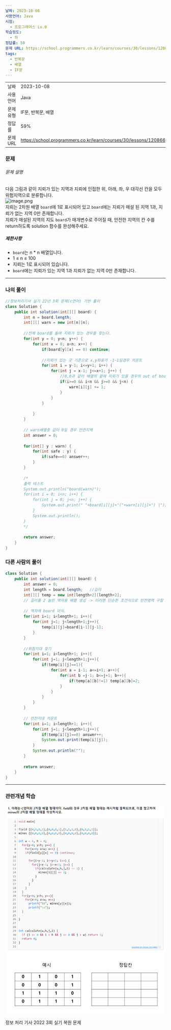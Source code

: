```yaml
---
날짜: 2023-10-08
사용언어: Java
시험:
  - 프로그래머스 Lv.0
학습정도:
  - 하
정답률: 59
문제 URL: https://school.programmers.co.kr/learn/courses/30/lessons/120866
tags:
  - 반복문
  - 배열
  - IF문
---
```

|           |                                                                  |
| --------- | ---------------------------------------------------------------- |
| 날짜      | 2023-10-08                                                       |
| 사용 언어 | Java                                                             |
| 문제 유형 | IF문, 반복문, 배열                                               |
| 정답률    | 59%                                                              |
| 문제 URL  | https://school.programmers.co.kr/learn/courses/30/lessons/120866 |

### 문제

###### 문제 설명

다음 그림과 같이 지뢰가 있는 지역과 지뢰에 인접한 위, 아래, 좌, 우 대각선 칸을 모두 위험지역으로 분류합니다.  
![image.png](https://grepp-programmers.s3.ap-northeast-2.amazonaws.com/files/production/124a2c93-da99-4643-96a8-292bb871f553/image.png)  
지뢰는 2차원 배열 `board`에 1로 표시되어 있고 `board`에는 지뢰가 매설 된 지역 1과, 지뢰가 없는 지역 0만 존재합니다.  
지뢰가 매설된 지역의 지도 `board`가 매개변수로 주어질 때, 안전한 지역의 칸 수를 return하도록 solution 함수를 완성해주세요.

##### 제한사항

- `board`는 n * n 배열입니다.
- 1 ≤ n ≤ 100
- 지뢰는 1로 표시되어 있습니다.
- `board`에는 지뢰가 있는 지역 1과 지뢰가 없는 지역 0만 존재합니다.

---
### 나의 풀이

```java
//정보처리기사 실기 22년 3회 문제(c언어) 기반 풀이
class Solution {
    public int solution(int[][] board) {
        int n = board.length;
        int[][] warn = new int[n][n];

        //전체 board를 돌며 지뢰가 있는 경우를 찾는다.
        for(int y = 0; y<n; y++) {
            for(int x = 0; x<n; x++) {
                if(board[y][x] == 0) continue;

                //지뢰가 있는 곳 기준으로 x,y좌표가 -1~1일경우 카운트
                for(int i = y-1; i<=y+1; i++) {
                    for(int j = x-1; j<=x+1; j++) {
                        //0,0과 같이 배열의 끝에 지뢰가 있을 경우의 out of bounds 에러를 대비
                        if(i>=0 && i<n && j>=0 && j<n) {
                            warn[i][j] += 1;
                        }
                    }
                }

            }
        }

        // warn배열중 값이 0일 경우 안전지역
        int answer = 0;

        for(int[] y : warn) {
            for(int safe : y) {
                if(safe==0) answer++;
            }
        }

        /*
        출력 테스트
        System.out.println("board(warn)");
        for(int i = 0; i<n; i++) {
            for(int j = 0; j<n; j++) {
                System.out.print(" "+board[i][j]+"("+warn[i][j]+") |");
            }
            System.out.println();
        }
        */

        return answer;
    }
}
```

### 다른 사람의 풀이

```java
class Solution {
    public int solution(int[][] board) {
        int answer = 0;
        int length = board.length;   //길이
        int[][] temp = new int[length+2][length+2];
        // 길이를 2 늘린 액자용 배열 생성 -> 이러면 단순한 조건식으로 안전영역 구할 수 있음

        // 액자에 board 이식.
        for(int i=1; i<length+1; i++){
            for(int j=1; j<length+1;j++){
                temp[i][j]=board[i-1][j-1];
            }
        }

        //위험지대 찾기
        for(int i=1; i<length+1; i++){
            for(int j=1; j<length+1;j++){
                if(temp[i][j]==1){
                    for(int a = i-1; a<=i+1; a++){
                        for(int b =j-1; b<=j+1; b++){
                            if(temp[a][b]!=1) temp[a][b]=2;
                        }
                    }
                }
            }
        }

        // 안전지대 카운트
        for(int i=1; i<length+1; i++){
            for(int j=1; j<length+1;j++){
                if(temp[i][j]==0) answer++;
                System.out.print(temp[i][j]);
            }
            System.out.println("");
        }

        return answer;
    }
}
```

---
### 관련개념 학습

![정보 처리 기사 2022 3회 실기 복원 문제](Untitled%203.png)

정보 처리 기사 2022 3회 실기 복원 문제